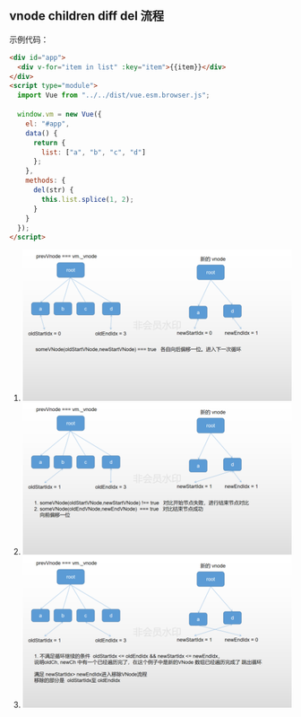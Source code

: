 ## vnode children diff del 流程

示例代码：

```html
<div id="app">
  <div v-for="item in list" :key="item">{{item}}</div>
</div>
<script type="module">
  import Vue from "../../dist/vue.esm.browser.js";

  window.vm = new Vue({
    el: "#app",
    data() {
      return {
        list: ["a", "b", "c", "d"]
      };
    },
    methods: {
      del(str) {
        this.list.splice(1, 2);
      }
    }
  });
</script>
```

1. ![](vue-vdom-diff-del_01.png)
1. ![](vue-vdom-diff-del_02.png)
1. ![](vue-vdom-diff-del_03.png)
